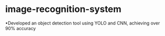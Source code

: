 # image-recognition-system
•Developed an object detection tool using YOLO and CNN,  achieving over 90% accuracy
